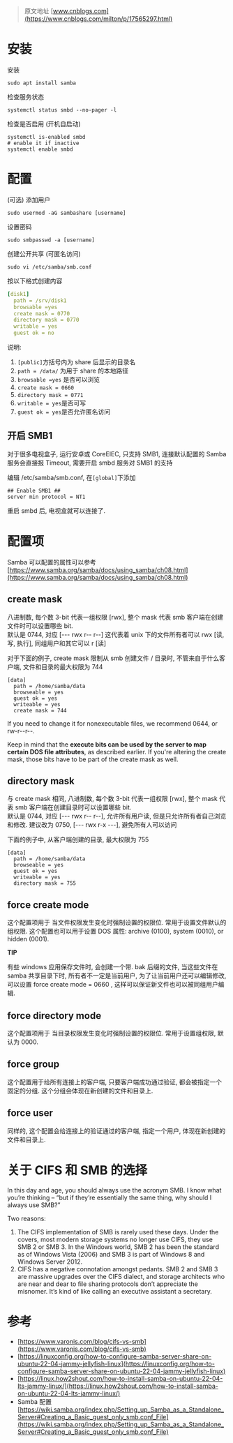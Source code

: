 > 原文地址 [www.cnblogs.com](https://www.cnblogs.com/milton/p/17565297.html)

安装
==

安装

```shell
sudo apt install samba
```

检查服务状态

```shell
systemctl status smbd --no-pager -l
```

检查是否启用 (开机自启动)

```shell
systemctl is-enabled smbd
# enable it if inactive
systemctl enable smbd
```

配置
==

(可选) 添加用户

```shell
sudo usermod -aG sambashare [username]
```

设置密码

```shell
sudo smbpasswd -a [username]
```

创建公开共享 (可匿名访问)

```shell
sudo vi /etc/samba/smb.conf
```

按以下格式创建内容

```yaml
[disk1]  
  path = /srv/disk1
  browsable =yes  
  create mask = 0770  
  directory mask = 0770
  writable = yes  
  guest ok = no
```

说明:

1.  `[public]`方括号内为 share 后显示的目录名
2.  `path = /data/` 为用于 share 的本地路径
3.  `browsable =yes` 是否可以浏览
4.  `create mask = 0660`
5.  `directory mask = 0771`
6.  `writable = yes`是否可写
7.  `guest ok = yes`是否允许匿名访问

开启 SMB1
-------

对于很多电视盒子, 运行安卓或 CoreElEC, 只支持 SMB1, 连接默认配置的 Samba 服务会直接报 Timeout, 需要开启 smbd 服务对 SMB1 的支持

编辑 /etc/samba/smb.conf, 在`[global]`下添加

```shell
## Enable SMB1 ##   
server min protocol = NT1
```

重启 smbd 后, 电视盒就可以连接了.

配置项
===

Samba 可以配置的属性可以参考 [https://www.samba.org/samba/docs/using_samba/ch08.html](https://www.samba.org/samba/docs/using_samba/ch08.html)

create mask
-----------

八进制数, 每个数 3-bit 代表一组权限 [rwx], 整个 mask 代表 smb 客户端在创建文件时可以设置哪些 bit.  
默认是 0744, 对应 [--- rwx r-- r--] 这代表着 unix 下的文件所有者可以 rwx [读, 写, 执行], 同组用户和其它可以 r [读]

对于下面的例子, create mask 限制从 smb 创建文件 / 目录时, 不管来自于什么客户端, 文件和目录的最大权限为 744

```
[data]    
  path = /home/samba/data    
  browseable = yes    
  guest ok = yes    
  writeable = yes    
  create mask = 744
```

If you need to change it for nonexecutable files, we recommend 0644, or rw-r--r--.

Keep in mind that the **execute bits can be used by the server to map certain DOS file attributes**, as described earlier. If you're altering the create mask, those bits have to be part of the create mask as well.

directory mask
--------------

与 create mask 相同, 八进制数, 每个数 3-bit 代表一组权限 [rwx], 整个 mask 代表 smb 客户端在创建目录时可以设置哪些 bit.  
默认是 0744, 对应 [--- rwx r-- r--], 允许所有用户读, 但是只允许所有者自己浏览和修改. 建议改为 0750, [--- rwx r-x ---], 避免所有人可以访问

下面的例子中, 从客户端创建的目录, 最大权限为 755

```
[data]    
  path = /home/samba/data    
  browseable = yes    
  guest ok = yes    
  writeable = yes    
  directory mask = 755
```

force create mode
-----------------

这个配置项用于 当文件权限发生变化时强制设置的权限位. 常用于设置文件默认的组权限. 这个配置也可以用于设置 DOS 属性: archive (0100), system (0010), or hidden (0001).

**TIP**

有些 windows 应用保存文件时, 会创建一个带. bak 后缀的文件, 当这些文件在 samba 共享目录下时, 所有者不一定是当前用户, 为了让当前用户还可以编辑修改, 可以设置 force create mode = 0660 , 这样可以保证新文件也可以被同组用户编辑.

force directory mode
--------------------

这个配置项用于 当目录权限发生变化时强制设置的权限位. 常用于设置组权限, 默认为 0000.

force group
-----------

这个配置用于给所有连接上的客户端, 只要客户端成功通过验证, 都会被指定一个固定的分组. 这个分组会体现在新创建的文件和目录上.

force user
----------

同样的, 这个配置会给连接上的验证通过的客户端, 指定一个用户, 体现在新创建的文件和目录上.

关于 CIFS 和 SMB 的选择
=================

In this day and age, you should always use the acronym SMB. I know what you’re thinking – “but if they’re essentially the same thing, why should I always use SMB?”

Two reasons:

1.  The CIFS implementation of SMB is rarely used these days. Under the covers, most modern storage systems no longer use CIFS, they use SMB 2 or SMB 3. In the Windows world, SMB 2 has been the standard as of Windows Vista (2006) and SMB 3 is part of Windows 8 and Windows Server 2012.
2.  CIFS has a negative connotation amongst pedants. SMB 2 and SMB 3 are massive upgrades over the CIFS dialect, and storage architects who are near and dear to file sharing protocols don’t appreciate the misnomer. It’s kind of like calling an executive assistant a secretary.

参考
==

*   [https://www.varonis.com/blog/cifs-vs-smb](https://www.varonis.com/blog/cifs-vs-smb)
*   [https://linuxconfig.org/how-to-configure-samba-server-share-on-ubuntu-22-04-jammy-jellyfish-linux](https://linuxconfig.org/how-to-configure-samba-server-share-on-ubuntu-22-04-jammy-jellyfish-linux)
*   [https://linux.how2shout.com/how-to-install-samba-on-ubuntu-22-04-lts-jammy-linux/](https://linux.how2shout.com/how-to-install-samba-on-ubuntu-22-04-lts-jammy-linux/)
*   Samba 配置 [https://wiki.samba.org/index.php/Setting_up_Samba_as_a_Standalone_Server#Creating_a_Basic_guest_only_smb.conf_File](https://wiki.samba.org/index.php/Setting_up_Samba_as_a_Standalone_Server#Creating_a_Basic_guest_only_smb.conf_File)